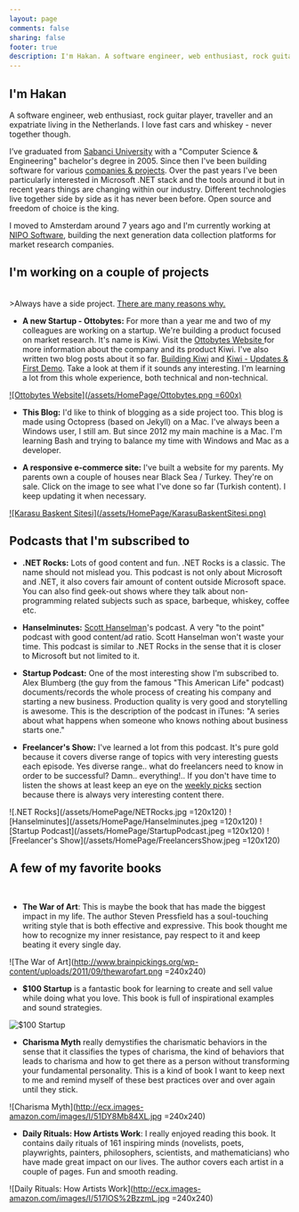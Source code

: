 ```yaml
---
layout: page
comments: false
sharing: false
footer: true
description: I'm Hakan. A software engineer, web enthusiast, rock guitar player, traveller and an expatriate living in the Netherlands.
---
```


<h2 class="title">I'm Hakan</h2>

A software engineer, web enthusiast, rock guitar player, traveller and an expatriate living in the Netherlands. I love fast cars and whiskey - never together though.

I’ve graduated from <a href="http://www.sabanciuniv.edu/en/" target="_blank">Sabanci University</a> with a "Computer Science & Engineering" bachelor's degree in 2005. Since then I've been building software for various <a href="{{ root_url }}/portfolio">companies & projects</a>. Over the past years I've been particularly interested in Microsoft .NET stack and the tools around it but in recent years things are changing within our industry. Different technologies live together side by side as it has never been before. Open source and freedom of choice is the king.

I moved to Amsterdam around 7 years ago and I'm currently working at <a href="http://www.niposoftware.com/" target="_blank">NIPO Software</a>, building the next generation data collection platforms for market research companies.

<h2 class="title">I'm working on a couple of projects</h2>
<br/>
>Always have a side project. 
<a href="http://www.scotthyoung.com/blog/2011/01/07/day-jobs-vs-side-projects/" target="_blank">There are many reasons why.</a>

* **A new Startup - Ottobytes:** For more than a year me and two of my colleagues are working on a startup. We're building a product focused on market research. It's name is Kiwi. Visit the <a href="http://www.ottobytes.com/" target="_blank">
Ottobytes Website
</a> for more information about the company and its product Kiwi. I've also written two blog posts about it so far. <a href="{{ root_url }}/blog/2014/11/01/building-kiwi/">Building Kiwi</a> and <a href="{{ root_url }}/blog/2014/12/08/kiwi-updates-and-first-demo/">Kiwi - Updates & First Demo</a>. Take a look at them if it sounds any interesting. I'm learning a lot from this whole experience, both technical and non-technical.

<a href="http://www.ottobytes.com/" target="_blank">
![Ottobytes Website](/assets/HomePage/Ottobytes.png =600x)
</a>

* **This Blog:** I'd like to think of blogging as a side project too. This blog is made using Octopress (based on Jekyll) on a Mac. I've always been a Windows user, I still am. But since 2012 my main machine is a Mac. I'm learning Bash and trying to balance my time with Windows and Mac as a developer.

* **A responsive e-commerce site:** I've built a website for my parents. My parents own a couple of houses near Black Sea / Turkey. They're on sale. Click on the image to see what I've done so far (Turkish content). I keep updating it when necessary.

<a href="http://www.karasubaskent.com/" target="_blank">
![Karasu Başkent Sitesi](/assets/HomePage/KarasuBaskentSitesi.png)
</a>

<h2 class="title">Podcasts that I'm subscribed to</h2>

* **.NET Rocks:** Lots of good content and fun. .NET Rocks is a classic. The name should not mislead you. This podcast is not only about Microsoft and .NET, it also covers fair amount of content outside Microsoft space. You can also find geek-out shows where they talk about non-programming related subjects such as space, barbeque, whiskey, coffee etc.

* **Hanselminutes:** <a href="http://www.hanselman.com/" target="_blank">Scott Hanselman</a>'s podcast. A very "to the point" podcast with good content/ad ratio. Scott Hanselman won't waste your time. This podcast is similar to .NET Rocks in the sense that it is closer to Microsoft but not limited to it.

* **Startup Podcast:** One of the most interesting show I'm subscribed to. Alex Blumberg (the guy from the famous "This American Life" podcast) documents/records the whole process of creating his company and starting a new business. Production quality is very good and storytelling is awesome. This is the description of the podcast in iTunes: "A series about what happens when someone who knows nothing about business starts one."

* **Freelancer's Show:** I've learned a lot from this podcast. It's pure gold because it covers diverse range of topics with very interesting guests each episode. Yes diverse range.. what do freelancers need to know in order to be successful? Damn.. everything!.. If you don't have time to listen the shows at least keep an eye on the <a href="http://devchat.tv/freelancers/picks" target="_blank">weekly picks</a> section because there is always very interesting content there.

![.NET Rocks](/assets/HomePage/NETRocks.jpg =120x120)
![Hanselminutes](/assets/HomePage/Hanselminutes.jpeg =120x120)
![Startup Podcast](/assets/HomePage/StartupPodcast.jpeg =120x120)
![Freelancer's Show](/assets/HomePage/FreelancersShow.jpeg =120x120)

<h2 class="title">A few of my favorite books</h2>
<br />

* **The War of Art**: This is maybe the book that has made the biggest impact in my life. The author Steven Pressfield has a soul-touching writing style that is both effective and expressive. This book thought me how to recognize my inner resistance, pay respect to it and keep beating it every single day.

![The War of Art](http://www.brainpickings.org/wp-content/uploads/2011/09/thewarofart.png =240x240)

* **$100 Startup** is a fantastic book for learning to create and sell value while doing what you love. This book is full of inspirational examples and sound strategies. 

![$100 Startup](http://ecx.images-amazon.com/images/I/51xrSIGzOdL._SY344_PJ-v2,TopRight,1,0_SH20_BO1,204,203,200_.jpg)

* **Charisma Myth** really demystifies the charismatic behaviors in the sense that it classifies the types of charisma, the kind of behaviors that leads to charisma and how to get there as a person without transforming your fundamental personality. This is a kind of book I want to keep next to me and remind myself of these best practices over and over again until they stick.

![Charisma Myth](http://ecx.images-amazon.com/images/I/51DY8Mb84XL.jpg =240x240)

* **Daily Rituals: How Artists Work**: I really enjoyed reading this book. It contains daily rituals of 161 inspiring minds (novelists, poets, playwrights, painters, philosophers, scientists, and mathematicians) who have made great impact on our lives. The author covers each artist in a couple of pages. Fun and smooth reading.

![Daily Rituals: How Artists Work](http://ecx.images-amazon.com/images/I/517lOS%2BzzmL.jpg =240x240)
